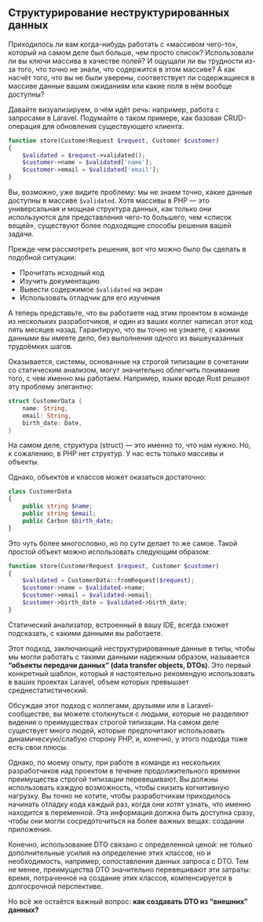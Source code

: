 ## Структурирование неструктурированных данных

Приходилось ли вам когда-нибудь работать с «массивом чего-то», который на самом деле был больше, чем просто список?
Использовали ли вы ключи массива в качестве полей? И ощущали ли вы трудности из-за того, что точно не знали, что
содержится в этом массиве? А как насчёт того, что вы не были уверены, соответствует ли содержащиеся в массиве данные
вашим ожиданиям или какие поля в нём вообще доступны?

Давайте визуализируем, о чём идёт речь: например, работа с запросами в Laravel. Подумайте о таком примере, как базовая
CRUD-операция для обновления существующего клиента.

```php
function store(CustomerRequest $request, Customer $customer)
{
    $validated = $request->validated();
    $customer->name = $validated['name'];
    $customer->email = $validated['email'];
}
```

Вы, возможно, уже видите проблему: мы не знаем точно, какие данные доступны в массиве `$validated`. Хотя массивы в PHP —
это универсальная и мощная структура данных, как только они используются для представления чего-то большего, чем «список
вещей», существуют более подходящие способы решения вашей задачи.

Прежде чем рассмотреть решения, вот что можно было бы сделать в подобной ситуации:

- Прочитать исходный код
- Изучить документацию
- Вывести содержимое `$validated` на экран
- Использовать отладчик для его изучения

А теперь представьте, что вы работаете над этим проектом в команде из нескольких разработчиков, и один из ваших коллег
написал этот код пять месяцев назад. Гарантирую, что вы точно не узнаете, с какими данными вы имеете дело, без
выполнения одного из вышеуказанных трудоёмких шагов.

Оказывается, системы, основанные на строгой типизации в сочетании со статическим анализом, могут значительно облегчить
понимание того, с чем именно мы работаем. Например, языки вроде Rust решают эту проблему элегантно:

```rust
struct CustomerData {
    name: String,
    email: String,
    birth_date: Date,
}
```

На самом деле, структура (struct) — это именно то, что нам нужно. Но, к сожалению, в PHP нет структур. У нас есть только
массивы и объекты.

Однако, объектов и классов может оказаться достаточно:

```php
class CustomerData
{
    public string $name;
    public string $email;
    public Carbon $birth_date;
}
```

Это чуть более многословно, но по сути делает то же самое. Такой простой объект можно использовать следующим образом:

```php
function store(CustomerRequest $request, Customer $customer)
{
    $validated = CustomerData::fromRequest($request);
    $customer->name = $validated->name;
    $customer->email = $validated->email;
    $customer->birth_date = $validated->birth_date;
}
```

Статический анализатор, встроенный в вашу IDE, всегда сможет подсказать, с какими данными вы работаете.

Этот подход, заключающий неструктурированные данные в типы, чтобы мы могли работать с такими данными надежным образом,
называется **“объекты передачи данных” (data transfer objects, DTOs)**. Это первый конкретный шаблон, который я
настоятельно рекомендую использовать в ваших проектах Laravel, объем которых превышает среднестатистический.

Обсуждая этот подход с коллегами, друзьями или в Laravel-сообществе, вы можете столкнуться с людьми, которые не
разделяют видения о преимуществах строгой типизации. На самом деле существует много людей, которые предпочитают
использовать динамическую/слабую сторону PHP, и, конечно, у этого подхода тоже есть свои плюсы.

Однако, по моему опыту, при работе в команде из нескольких разработчиков над проектом в течение продолжительного времени
преимущества строгой типизации перевешивают. Вы должны использовать каждую возможность, чтобы снизить когнитивную
нагрузку. Вы точно не хотите, чтобы разработчикам приходилось начинать отладку кода каждый раз, когда они хотят узнать,
что именно находится в переменной. Эта информация должна быть доступна сразу, чтобы они могли сосредоточиться на более
важных вещах: создании приложения.

Конечно, использование DTO связано с определенной ценой: не только дополнительные усилия на определение этих классов, но
и необходимость, например, сопоставления данных запроса с DTO. Тем не менее, преимущества DTO значительно перевешивают
эти затраты: время, потраченное на создание этих классов, компенсируется в долгосрочной перспективе.

Но всё же остаётся важный вопрос: **как создавать DTO из “внешних” данных?**